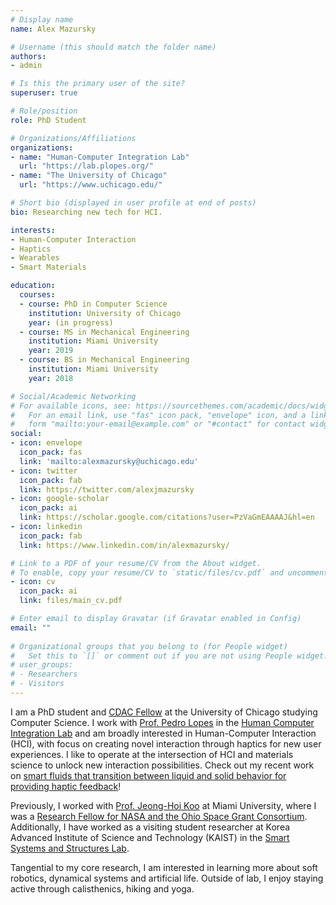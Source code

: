 ```yaml
---
# Display name
name: Alex Mazursky

# Username (this should match the folder name)
authors:
- admin

# Is this the primary user of the site?
superuser: true

# Role/position
role: PhD Student

# Organizations/Affiliations
organizations:
- name: "Human-Computer Integration Lab"
  url: "https://lab.plopes.org/"
- name: "The University of Chicago"
  url: "https://www.uchicago.edu/"

# Short bio (displayed in user profile at end of posts)
bio: Researching new tech for HCI.

interests:
- Human-Computer Interaction
- Haptics
- Wearables
- Smart Materials

education:
  courses:
  - course: PhD in Computer Science
    institution: University of Chicago
    year: (in progress)
  - course: MS in Mechanical Engineering
    institution: Miami University
    year: 2019
  - course: BS in Mechanical Engineering
    institution: Miami University
    year: 2018

# Social/Academic Networking
# For available icons, see: https://sourcethemes.com/academic/docs/widgets/#icons
#   For an email link, use "fas" icon pack, "envelope" icon, and a link in the
#   form "mailto:your-email@example.com" or "#contact" for contact widget.
social:
- icon: envelope
  icon_pack: fas
  link: 'mailto:alexmazursky@uchicago.edu'
- icon: twitter
  icon_pack: fab
  link: https://twitter.com/alexjmazursky
- icon: google-scholar
  icon_pack: ai
  link: https://scholar.google.com/citations?user=PzVaGmEAAAAJ&hl=en
- icon: linkedin
  icon_pack: fab
  link: https://www.linkedin.com/in/alexmazursky/

# Link to a PDF of your resume/CV from the About widget.
# To enable, copy your resume/CV to `static/files/cv.pdf` and uncomment the lines below.  
- icon: cv
  icon_pack: ai
  link: files/main_cv.pdf

# Enter email to display Gravatar (if Gravatar enabled in Config)
email: ""
  
# Organizational groups that you belong to (for People widget)
#   Set this to `[]` or comment out if you are not using People widget.  
# user_groups:
# - Researchers
# - Visitors
---
```


I am a PhD student and [CDAC Fellow](https://cdac.uchicago.edu/research/health-monitoring-based-on-wearable-sweat-sensors/) at the University of Chicago studying Computer Science. I work with [Prof. Pedro Lopes](http://plopes.org) in the [Human Computer Integration Lab](https://lab.plopes.org/) and am broadly interested in Human-Computer Interaction (HCI), with focus on creating novel interaction through haptics for new user experiences. I like to operate at the intersection of HCI and materials science to unlock new interaction possibilities. Check out my recent work on [smart fluids that transition between liquid and solid behavior for providing haptic feedback]( https://iopscience.iop.org/article/10.1088/1361-665X/ab710c )!

Previously, I worked with [Prof. Jeong-Hoi Koo](http://miamioh.edu/cec/academics/departments/mme/about/faculty-and-staff/koo-bio/index.html) at Miami University, where I was a [Research Fellow for NASA and the Ohio Space Grant Consortium](https://www.osgc.org). Additionally, I have worked as a visiting student researcher at Korea Advanced Institute of Science and Technology (KAIST) in the [Smart Systems and Structures Lab](http://sss.kaist.ac.kr/). 

Tangential to my core research, I am interested in learning more about soft robotics, dynamical systems and artificial life. Outside of lab, I enjoy staying active through calisthenics, hiking and yoga.

